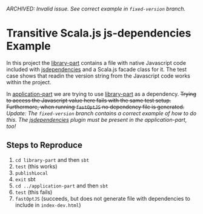 
*ARCHIVED: Invalid issue. See correct example in `fixed-version` branch.*

# Transitive Scala.js js-dependencies Example

In this project the [library-part](library-part/) contains a file with native Javascript code included with [jsdependencies](https://github.com/scala-js/jsdependencies) and a Scala.js facade class for it. The test case shows that readin the version string from the Javascript code works within the project.

In [application-part](application-part) we are trying to use [library-part](library-part/) as a dependency.
~~Trying to access the Javascript value here fails with the same test setup. Furthermore, when running `fastOptJS` no dependency file is generated.~~ *Update: The `fixed-version` branch contains a correct example of how to do this. The [jsdependencies](https://github.com/scala-js/jsdependencies) plugin must be present in the application-part, too!*

## Steps to Reproduce

1. `cd library-part` and then `sbt`
2. `test` (this works)
3. `publishLocal`
4. `exit` sbt
5. `cd ../application-part` and then `sbt`
6. `test` (this fails)
7. `fastOptJS` (succeeds, but does not generate file with dependencies to include in `index-dev.html`)
